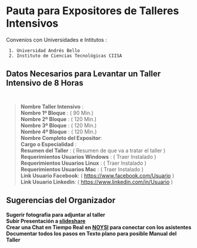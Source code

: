 # Pauta para Expositores de Talleres Intensivos                                                                        
                  
Convenios con Universidades e Intitutos :

     1. Universidad Andrés Bello
     2. Instituto de Ciencias Tecnológicas CIISA


## Datos Necesarios para Levantar un Taller Intensivo de 8 Horas                                                                                                                                                                                       
> **Nombre Taller Intensivo** :                                                                                                   
> **Nombre 1º Bloque** :  ( 90 Min.)                                                                                                                              
> **Nombre 2º Bloque** :  ( 120 Min.)                                                                                                                              
> **Nombre 3º Bloque** :  ( 120 Min.)                                                                                                                              
> **Nombre 4º Bloque** :  ( 120 Min.)                                                                                                                              
> **Nombre Completo del Expositor**:                                                                                                                     
> **Cargo o Especialidad** :                                                  
> **Resumen del Taller** : ( Resumen de que va a tratar el taller )                                                                                                    
> **Requerimientos Usuarios Windows** : ( Traer Instalado )                
> **Requerimientos Usuarios Linux** : ( Traer Instalado )       
> **Requerimientos Usuarios Mac** : ( Traer Instalado )                  
> **Link Usuario Facebook**: ( https://www.facebook.com/Usuario )                                                                                           
> **Link Usuario Linkedin**: ( https://www.linkedin.com/in/Usuario )   
                                                             
 

## Sugerencias del Organizador

**Sugerir fotografia para adjuntar al taller**                                                        
**Subir Presentación a [slideshare](https://es.slideshare.net/)**                                                                      
**Crear una Chat en Tiempo Real en [NOYSI](https://noysi.com/site-es/comunidades/programadoreschile) para conectar con los asistentes**                                                             **Documentar todos los pasos en Texto plano para posible Manual del Taller**                                                                                                                       
                                                                    
